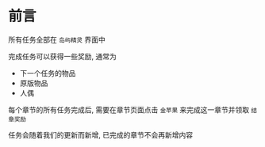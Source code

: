 # 前言

所有任务全部在 `岛屿精灵` 界面中

完成任务可以获得一些奖励, 通常为
- 下一个任务的物品
- 原版物品
- 人偶

每个章节的所有任务完成后, 需要在章节页面点击 `金苹果` 来完成这一章节并领取 `结章奖励`

任务会随着我们的更新而新增, 已完成的章节不会再新增内容